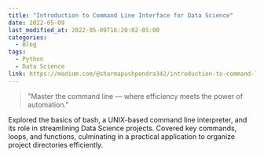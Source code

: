```yaml
---
title: "Introduction to Command Line Interface for Data Science"
date: 2022-05-09
last_modified_at: 2022-05-09T16:20:02-05:00
categories:
  - Blog
tags:
  - Python
  - Data Science
link: https://medium.com/@sharmapushpendra342/introduction-to-command-line-interface-for-data-science-e221c7597168
---
```

> "Master the command line — where efficiency meets the power of automation."

Explored the basics of bash, a UNIX-based command line interpreter, and its role in streamlining Data Science projects. Covered key commands, loops, and functions, culminating in a practical application to organize project directories efficiently.


